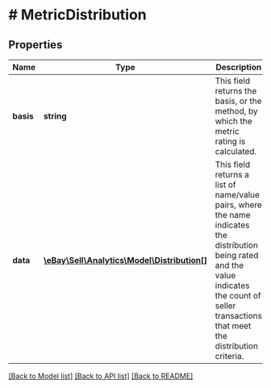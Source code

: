 # # MetricDistribution

## Properties

Name | Type | Description | Notes
------------ | ------------- | ------------- | -------------
**basis** | **string** | This field returns the basis, or the method, by which the metric rating is calculated. | [optional]
**data** | [**\eBay\Sell\Analytics\Model\Distribution[]**](Distribution.md) | This field returns a list of name/value pairs, where the name indicates the distribution being rated and the value indicates the count of seller transactions that meet the distribution criteria. | [optional]

[[Back to Model list]](../../README.md#models) [[Back to API list]](../../README.md#endpoints) [[Back to README]](../../README.md)
